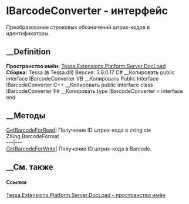 # IBarcodeConverter - интерфейс
Преобразование строковых обозначений штрих-кодов в идентификаторы.
## __Definition
 **Пространство имён:**
[Tessa.Extensions.Platform.Server.DocLoad](N_Tessa_Extensions_Platform_Server_DocLoad.htm)  
 **Сборка:** Tessa (в Tessa.dll) Версия: 3.6.0.17
C# __Копировать
     public interface IBarcodeConverter
VB __Копировать
     Public Interface IBarcodeConverter
C++ __Копировать
     public interface class IBarcodeConverter
F# __Копировать
     type IBarcodeConverter = interface end
##  __Методы
[GetBarcodeForRead](M_Tessa_Extensions_Platform_Server_DocLoad_IBarcodeConverter_GetBarcodeForRead.htm)|
Получение ID штрих-кода в zxing см ZXing.BarcodeFormat  
---|---  
[GetBarcodeForWrite](M_Tessa_Extensions_Platform_Server_DocLoad_IBarcodeConverter_GetBarcodeForWrite.htm)|
Получение ID штрих-кода в Barcode.  
## __См. также
#### Ссылки
[Tessa.Extensions.Platform.Server.DocLoad - пространство
имён](N_Tessa_Extensions_Platform_Server_DocLoad.htm)
